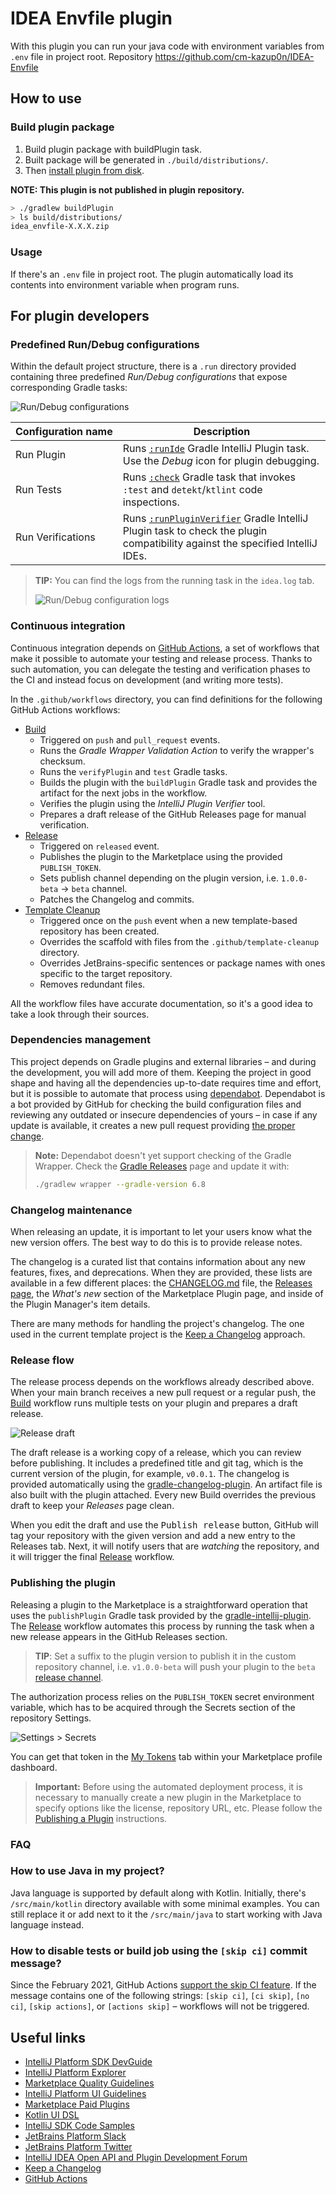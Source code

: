 # IDEA Envfile plugin

<!-- Plugin description -->
With this plugin you can run your java code with environment variables from `.env` file in project root.
Repository https://github.com/cm-kazup0n/IDEA-Envfile
<!-- Plugin description end -->

## How to use

### Build plugin package

1. Build plugin package with buildPlugin task.
2. Built package will be generated in `./build/distributions/`.
3. Then [install plugin from disk](https://www.jetbrains.com/help/idea/managing-plugins.html#install_plugin_from_disk).

**NOTE: This plugin is not published in plugin repository.**

```bash
> ./gradlew buildPlugin
> ls build/distributions/
idea_envfile-X.X.X.zip
```

### Usage

If there's an `.env` file in project root. The plugin automatically load its contents into environment variable when
program runs.

## For plugin developers

### Predefined Run/Debug configurations

Within the default project structure, there is a `.run` directory provided containing three predefined *Run/Debug
configurations* that expose corresponding Gradle tasks:

![Run/Debug configurations][file:run-debug-configurations.png]

| Configuration name | Description                                                                                                                                                            |
|--------------------|------------------------------------------------------------------------------------------------------------------------------------------------------------------------|
| Run Plugin         | Runs [`:runIde`][gh:gradle-intellij-plugin-running-dsl] Gradle IntelliJ Plugin task. Use the *Debug* icon for plugin debugging.                                        |
| Run Tests          | Runs [`:check`][gradle-lifecycle-tasks] Gradle task that invokes `:test` and `detekt`/`ktlint` code inspections.                                                       |
| Run Verifications  | Runs [`:runPluginVerifier`][gh:gradle-intellij-plugin-verifier-dsl] Gradle IntelliJ Plugin task to check the plugin compatibility against the specified IntelliJ IDEs. |

> **TIP:** You can find the logs from the running task in the `idea.log` tab.
> 
> ![Run/Debug configuration logs][file:run-logs.png]

### Continuous integration

Continuous integration depends on [GitHub Actions][gh:actions], a set of workflows that make it possible to automate
your testing and release process. Thanks to such automation, you can delegate the testing and verification phases to the
CI and instead focus on development (and writing more tests).

In the `.github/workflows` directory, you can find definitions for the following GitHub Actions workflows:

- [Build](.github/workflows/build.yml)
    - Triggered on `push` and `pull_request` events.
    - Runs the *Gradle Wrapper Validation Action* to verify the wrapper's checksum.
    - Runs the `verifyPlugin` and `test` Gradle tasks.
    - Builds the plugin with the `buildPlugin` Gradle task and provides the artifact for the next jobs in the workflow.
    - Verifies the plugin using the *IntelliJ Plugin Verifier* tool.
    - Prepares a draft release of the GitHub Releases page for manual verification.
- [Release](.github/workflows/release.yml)
    - Triggered on `released` event.
    - Publishes the plugin to the Marketplace using the provided `PUBLISH_TOKEN`.
    - Sets publish channel depending on the plugin version, i.e. `1.0.0-beta` -> `beta` channel.
    - Patches the Changelog and commits.
- [Template Cleanup](.github/workflows/template-cleanup.yml)
    - Triggered once on the `push` event when a new template-based repository has been created.
    - Overrides the scaffold with files from the `.github/template-cleanup` directory.
    - Overrides JetBrains-specific sentences or package names with ones specific to the target repository.
    - Removes redundant files.

All the workflow files have accurate documentation, so it's a good idea to take a look through their sources.

### Dependencies management

This project depends on Gradle plugins and external libraries – and during the development, you will add more of them.
Keeping the project in good shape and having all the dependencies up-to-date requires time and effort, but it is
possible to automate that process using [dependabot][gh:dependabot]. Dependabot is a bot provided by GitHub for checking
the build configuration files and reviewing any outdated or insecure dependencies of yours – in case if any update is
available, it creates a new pull request providing [the proper change][gh:dependabot-pr].

> **Note:** Dependabot doesn't yet support checking of the Gradle Wrapper. Check the [Gradle Releases][gradle-releases] page and update it with:
> ```bash
> ./gradlew wrapper --gradle-version 6.8
> ```

### Changelog maintenance

When releasing an update, it is important to let your users know what the new version offers. The best way to do this is
to provide release notes.

The changelog is a curated list that contains information about any new features, fixes, and deprecations. When they are
provided, these lists are available in a few different places: the [CHANGELOG.md](./CHANGELOG.md) file,
the [Releases page][gh:releases], the *What's new* section of the Marketplace Plugin page, and inside of the Plugin
Manager's item details.

There are many methods for handling the project's changelog. The one used in the current template project is
the [Keep a Changelog][keep-a-changelog] approach.

### Release flow

The release process depends on the workflows already described above. When your main branch receives a new pull request
or a regular push, the [Build](.github/workflows/build.yml) workflow runs multiple tests on your plugin and prepares a
draft release.

![Release draft][file:draft-release.png]

The draft release is a working copy of a release, which you can review before publishing. It includes a predefined title
and git tag, which is the current version of the plugin, for example, `v0.0.1`. The changelog is provided automatically
using the [gradle-changelog-plugin][gh:gradle-changelog-plugin]. An artifact file is also built with the plugin
attached. Every new Build overrides the previous draft to keep your *Releases* page clean.

When you edit the draft and use the <kbd>Publish release</kbd> button, GitHub will tag your repository with the given
version and add a new entry to the Releases tab. Next, it will notify users that are *watching* the repository, and it
will trigger the final [Release](.github/workflows/release.yml) workflow.

### Publishing the plugin

Releasing a plugin to the Marketplace is a straightforward operation that uses the `publishPlugin` Gradle task provided
by the [gradle-intellij-plugin][gh:gradle-intellij-plugin]. The [Release](.github/workflows/release.yml) workflow
automates this process by running the task when a new release appears in the GitHub Releases section.

> **TIP**: Set a suffix to the plugin version to publish it in the custom repository channel, i.e. `v1.0.0-beta` will push your plugin to the `beta` [release channel][docs:release-channel].

The authorization process relies on the `PUBLISH_TOKEN` secret environment variable, which has to be acquired through
the Secrets section of the repository Settings.

![Settings > Secrets][file:settings-secrets.png]

You can get that token in the [My Tokens][jb:my-tokens] tab within your Marketplace profile dashboard.

> **Important:**
> Before using the automated deployment process, it is necessary to manually create a new plugin in the Marketplace to specify options like the license, repository URL, etc.
> Please follow the [Publishing a Plugin][docs:publishing] instructions.

### FAQ

### How to use Java in my project?

Java language is supported by default along with Kotlin. Initially, there's `/src/main/kotlin` directory available with
some minimal examples. You can still replace it or add next to it the `/src/main/java` to start working with Java
language instead.

### How to disable tests or build job using the `[skip ci]` commit message?

Since the February 2021, GitHub Actions [support the skip CI feature][github-actions-skip-ci]. If the message contains
one of the following strings: `[skip ci]`, `[ci skip]`, `[no ci]`, `[skip actions]`, or `[actions skip]` – workflows
will not be triggered.

## Useful links

- [IntelliJ Platform SDK DevGuide][docs]
- [IntelliJ Platform Explorer][jb:ipe]
- [Marketplace Quality Guidelines][jb:quality-guidelines]
- [IntelliJ Platform UI Guidelines][jb:ui-guidelines]
- [Marketplace Paid Plugins][jb:paid-plugins]
- [Kotlin UI DSL][docs:kotlin-ui-dsl]
- [IntelliJ SDK Code Samples][gh:code-samples]
- [JetBrains Platform Slack][jb:slack]
- [JetBrains Platform Twitter][jb:twitter]
- [IntelliJ IDEA Open API and Plugin Development Forum][jb:forum]
- [Keep a Changelog][keep-a-changelog]
- [GitHub Actions][gh:actions]

[docs]: https://plugins.jetbrains.com/docs/intellij?from=IJPluginTemplate

[docs:intro]: https://plugins.jetbrains.com/docs/intellij/intellij-platform.html?from=IJPluginTemplate

[docs:kotlin-ui-dsl]: https://plugins.jetbrains.com/docs/intellij/kotlin-ui-dsl.html?from=IJPluginTemplate

[docs:plugin.xml]: https://plugins.jetbrains.com/docs/intellij/plugin-configuration-file.html?from=IJPluginTemplate

[docs:publishing]: https://plugins.jetbrains.com/docs/intellij/publishing-plugin.html?from=IJPluginTemplate

[docs:release-channel]: https://plugins.jetbrains.com/docs/intellij/deployment.html?from=IJPluginTemplate#specifying-a-release-channel

[docs:using-gradle]: https://plugins.jetbrains.com/docs/intellij/gradle-build-system.html?from=IJPluginTemplate

[file:use-this-template.png]: .github/readme/use-this-template.png

[file:draft-release.png]: .github/readme/draft-release.png

[file:gradle.properties]: ./gradle.properties

[file:run-logs.png]: .github/readme/run-logs.png

[file:plugin.xml]: ./src/main/resources/META-INF/plugin.xml

[file:run-debug-configurations.png]: .github/readme/run-debug-configurations.png

[file:settings-secrets.png]: .github/readme/settings-secrets.png

[file:template_cleanup.yml]: ./.github/workflows/template-cleanup.yml

[gh:actions]: https://help.github.com/en/actions

[gh:dependabot]: https://docs.github.com/en/free-pro-team@latest/github/administering-a-repository/keeping-your-dependencies-updated-automatically

[gh:code-samples]: https://github.com/JetBrains/intellij-sdk-code-samples

[gh:gradle-changelog-plugin]: https://github.com/JetBrains/gradle-changelog-plugin

[gh:gradle-intellij-plugin]: https://github.com/JetBrains/gradle-intellij-plugin

[gh:gradle-intellij-plugin-running-dsl]: https://github.com/JetBrains/gradle-intellij-plugin#running-dsl

[gh:gradle-intellij-plugin-verifier-dsl]: https://github.com/JetBrains/gradle-intellij-plugin#plugin-verifier-dsl

[gh:releases]: https://github.com/JetBrains/intellij-platform-plugin-template/releases

[gh:build]: https://github.com/JetBrains/intellij-platform-plugin-template/actions?query=workflow%3ABuild

[gh:dependabot-pr]: https://github.com/JetBrains/intellij-platform-plugin-template/pull/73

[jb:confluence-on-gh]: https://confluence.jetbrains.com/display/ALL/JetBrains+on+GitHub

[jb:download-ij]: https://www.jetbrains.com/idea/download

[jb:forum]: https://intellij-support.jetbrains.com/hc/en-us/community/topics/200366979-IntelliJ-IDEA-Open-API-and-Plugin-Development

[jb:ipe]: https://plugins.jetbrains.com/intellij-platform-explorer

[jb:my-tokens]: https://plugins.jetbrains.com/author/me/tokens

[jb:paid-plugins]: https://plugins.jetbrains.com/docs/marketplace/paid-plugins-marketplace.html

[jb:quality-guidelines]: https://plugins.jetbrains.com/docs/marketplace/quality-guidelines.html

[jb:slack]: https://plugins.jetbrains.com/slack

[jb:twitter]: https://twitter.com/JBPlatform

[jb:ui-guidelines]: https://jetbrains.github.io/ui

[keep-a-changelog]: https://keepachangelog.com

[detekt]: https://detekt.github.io/detekt

[github-actions-skip-ci]: https://github.blog/changelog/2021-02-08-github-actions-skip-pull-request-and-push-workflows-with-skip-ci/

[gradle]: https://gradle.org

[gradle-releases]: https://gradle.org/releases

[gradle-kotlin-dsl]: https://docs.gradle.org/current/userguide/kotlin_dsl.html

[gradle-lifecycle-tasks]: https://docs.gradle.org/current/userguide/java_plugin.html#lifecycle_tasks

[kotlin-for-plugin-developers]: https://plugins.jetbrains.com/docs/intellij/kotlin.html#adding-kotlin-support
